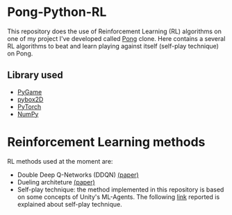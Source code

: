 # Pong-Python-RL
This repository does the use of Reinforcement Learning (RL) algorithms on one of my project I've developed called [Pong](https://github.com/bottamichele/Pong-Python) clone.
Here contains a several RL algorithms to beat and learn playing against itself (self-play technique) on Pong.

## Library used
- [PyGame](https://www.pygame.org/)
- [pybox2D](https://github.com/pybox2d/pybox2d)
- [PyTorch](https://pytorch.org/)
- [NumPy](https://numpy.org/)

# Reinforcement Learning methods
RL methods used at the moment are:
- Double Deep Q-Networks (DDQN) [(paper)](https://arxiv.org/abs/1509.06461)
- Dueling architeture [(paper)](https://arxiv.org/abs/1511.06581)
- Self-play technique: the method implemented in this repository is based on some concepts of Unity's ML-Agents. 
					   The following [link](https://huggingface.co/learn/deep-rl-course/unit7/self-play) reported is explained about self-play technique.
